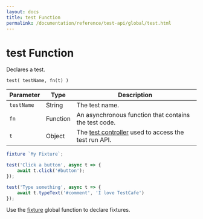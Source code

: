 ```yaml
---
layout: docs
title: test Function
permalink: /documentation/reference/test-api/global/test.html
---
```

# test Function

Declares a test.

```text
test( testName, fn(t) )
```

Parameter  | Type     | Description
---------- | -------- | --------------------------------------------------------------------
`testName` | String   | The test name.
`fn`       | Function | An asynchronous function that contains the test code.
`t`        | Object   | The [test controller](../testcontroller/README.md) used to access the test run API.

```js
fixture `My Fixture`;

test('Click a button', async t => {
    await t.click('#button');
});

test('Type something', async t => {
    await t.typeText('#comment', 'I love TestCafe')
});
```

Use the [fixture](fixture.md) global function to declare fixtures.
